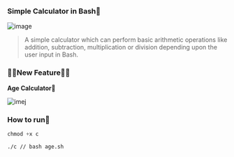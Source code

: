 
### Simple Calculator in Bash🤖

![image](https://raw.githubusercontent.com/L0rdK1r422/BashCalculator/main/20220106_042402.jpg)

> A simple calculator which can perform basic arithmetic operations like addition, subtraction, multiplication or division depending upon the user input in Bash.

### 🔰🔰New Feature🔰🔰

<b> Age Calculator🧮 </b>

![imej](https://raw.githubusercontent.com/L0rdK1r422/BashCalculator/main/20220106_042429.jpg)

### How to run👾

```python
chmod +x c
```

```
./c // bash age.sh
```


